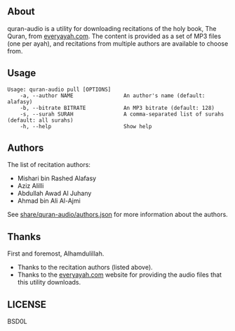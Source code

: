 ## About

quran-audio is a utility for downloading recitations of the holy book, The Quran,
from [everyayah.com](https://everyayah.com). The content is provided as a set of MP3
files (one per ayah), and recitations from multiple authors are available to choose
from.

## Usage

```
Usage: quran-audio pull [OPTIONS]
    -a, --author NAME                An author's name (default: alafasy)
    -b, --bitrate BITRATE            An MP3 bitrate (default: 128)
    -s, --surah SURAH                A comma-separated list of surahs (default: all surahs)
    -h, --help                       Show help

```

## Authors

The list of recitation authors:

* Mishari bin Rashed Alafasy
* Aziz Alilli
* Abdullah Awad Al Juhany
* Ahmad bin Ali Al-Ajmi

See [share/quran-audio/authors.json](share/quran-audio/authors.json) for more information
about the authors.

## Thanks

First and foremost, Alhamdulillah.

* Thanks to the recitation authors (listed above).
* Thanks to the [everyayah.com](https://everyayah.com) website
  for providing the audio files that this utility downloads.

## LICENSE

BSD0L
